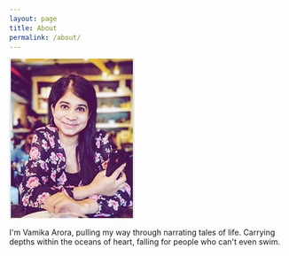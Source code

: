 ```yaml
---
layout: page
title: About
permalink: /about/
---
```


![My helpful screenshot](/images/vam2.jpg)

I'm Vamika Arora, pulling my way through narrating tales of life. Carrying depths within the oceans of heart, falling for people who can't even swim. 
